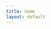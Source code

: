 ```yaml
---
title: Game
layout: default
---
```


<style>
html, body {
  height: 100%;
  margin: 0;
}
canvas {
  width: 100%;
  height: 100%;
  display: block;
}
</style>

<body onload="update();" onresize="resize()">
    <canvas id="canvas"></canvas>
</body>

<script src="{{ '/assets/js/main.js' | relative_url }}" type="text/javascript"></script>
<script src="{{ '/assets/js/inputHandler.js' | relative_url }}" type="text/javascript"><script>

